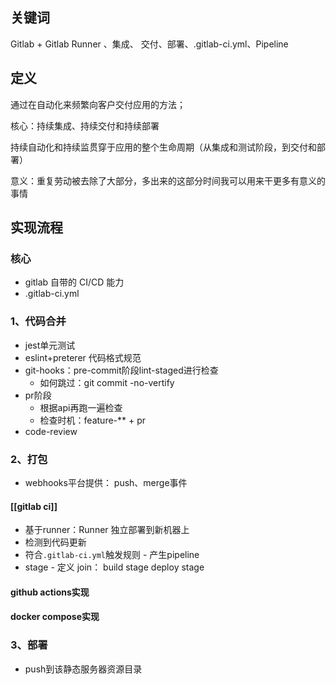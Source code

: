 ## 关键词
Gitlab + Gitlab Runner 、集成、 交付、部署、.gitlab-ci.yml、Pipeline

## 定义

通过在自动化来频繁向客户交付应用的方法；

核心：持续集成、持续交付和持续部署

持续自动化和持续监贯穿于应用的整个生命周期（从集成和测试阶段，到交付和部署）

意义：重复劳动被去除了大部分，多出来的这部分时间我可以用来干更多有意义的事情


## 实现流程

### 核心
- gitlab 自带的 CI/CD 能力
- .gitlab-ci.yml

### 1、代码合并
- jest单元测试
- eslint+preterer 代码格式规范
- git-hooks：pre-commit阶段lint-staged进行检查
	- 如何跳过：git commit -no-vertify
- pr阶段
	- 根据api再跑一遍检查
	- 检查时机：feature-** + pr
- code-review
### 2、打包
- webhooks平台提供： push、merge事件
#### [[gitlab ci]]
- 基于runner：Runner 独立部署到新机器上
- 检测到代码更新
- 符合`.gitlab-ci.yml`触发规则 -  产生pipeline
- stage - 定义 join： build stage  deploy stage  
#### github actions实现

#### docker compose实现
### 3、部署
- push到该静态服务器资源目录


